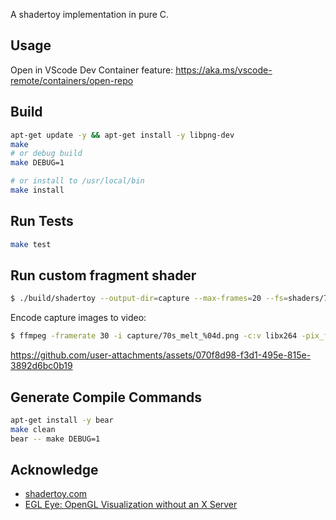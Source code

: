 A shadertoy implementation in pure C.


## Usage

Open in VScode Dev Container feature: https://aka.ms/vscode-remote/containers/open-repo

## Build 

```sh
apt-get update -y && apt-get install -y libpng-dev
make
# or debug build
make DEBUG=1 

# or install to /usr/local/bin
make install
```

## Run Tests

```sh
make test
```
## Run custom fragment shader
```sh
$ ./build/shadertoy --output-dir=capture --max-frames=20 --fs=shaders/70s_melt.frag
```

Encode capture images to video:

```sh
$ ffmpeg -framerate 30 -i capture/70s_melt_%04d.png -c:v libx264 -pix_fmt yuv420p 70s_melt.mp4
```

https://github.com/user-attachments/assets/070f8d98-f3d1-495e-815e-3892d6bc0b19


## Generate Compile Commands

```sh
apt-get install -y bear
make clean
bear -- make DEBUG=1
```

## Acknowledge

- [shadertoy.com](https://www.shadertoy.com/)
- [EGL Eye: OpenGL Visualization without an X Server](https://developer.nvidia.com/blog/egl-eye-opengl-visualization-without-x-server/)
